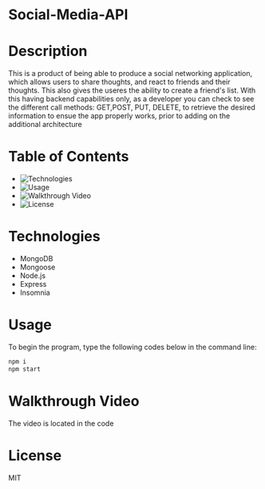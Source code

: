 # Social-Media-API

# Description
This is a product of being able to produce a social networking application, which allows users to share thoughts, and react to friends and their thoughts. This also gives the useres the ability to create a friend's list. With this having backend capabilities only, as a developer you can check to see the different call methods: GET,POST, PUT, DELETE,  to retrieve the desired information to ensue the app properly works, prior to adding on the additional architecture 

# Table of Contents

* ![Technologies](#technologies)
* ![Usage](#usage)
* ![Walkthrough Video](#walkthrough-video)
* ![License](#license)

# Technologies
* MongoDB
* Mongoose
* Node.js
* Express
* Insomnia

# Usage
To begin the program, type the following codes below in the command line: 
```bash
npm i
npm start
```

# Walkthrough Video
The video is located in the code

# License

MIT
